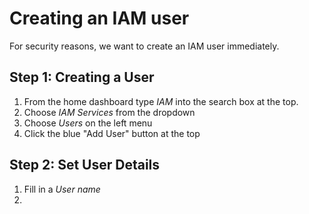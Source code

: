 # Creating an IAM user
For security reasons, we want to create an IAM user immediately.

## Step 1: Creating a User
1. From the home dashboard type *IAM* into the search box at the top.
2. Choose *IAM Services* from the dropdown
3. Choose *Users* on the left menu
4. Click the blue "Add User" button at the top

## Step 2: Set User Details
1. Fill in a *User name*
2. 

<!--stackedit_data:
eyJoaXN0b3J5IjpbMzYxNTQwOTUsMTQ1MTkwODcyOSw3MTg1Nj
g5OTIsLTEyMTA0MzI4LC0xOTc5OTEwMDM5LC03MDA1MzI4NTUs
MTkxNDE4NDk5MCwtMTY0MDkyOTMzNCwyMTA3NDUwNjQ5LDE1MD
Y1ODkxNDddfQ==
-->